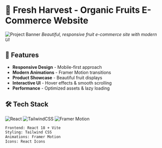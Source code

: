 # 🍎 Fresh Harvest - Organic Fruits E-Commerce Website

![Project Banner](src/assets/about.png)
*Beautiful, responsive fruit e-commerce site with modern UI*


## 📌 Features
- **Responsive Design** - Mobile-first approach
- **Modern Animations** - Framer Motion transitions
- **Product Showcase** - Beautiful fruit displays
- **Interactive UI** - Hover effects & smooth scrolling
- **Performance** - Optimized assets & lazy loading

## 🛠 Tech Stack
![React](https://img.shields.io/badge/React-20232A?style=for-the-badge&logo=react&logoColor=61DAFB)
![TailwindCSS](https://img.shields.io/badge/Tailwind_CSS-38B2AC?style=for-the-badge&logo=tailwind-css&logoColor=white)
![Framer Motion](https://img.shields.io/badge/Framer_Motion-0055FF?style=for-the-badge)

```bash
Frontend: React 18 + Vite
Styling: Tailwind CSS
Animations: Framer Motion
Icons: React Icons